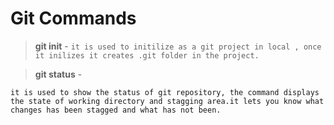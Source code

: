 # Git Commands

> **git init** - 
```it is used to initilize as a git project in local , once it inilizes it creates .git folder in the project. ```

> **git status** - 

``` it is used to show the status of git repository, the command displays the state of working directory and stagging area.it lets you know what changes has been stagged and what has not been. ```
               